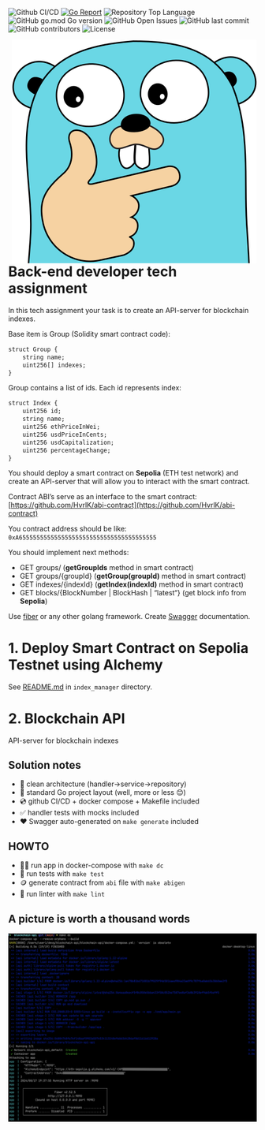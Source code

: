 ![Github CI/CD](https://github.com/cronnoss/blockchain-api/actions/workflows/go.yml/badge.svg)
[![Go Report](https://goreportcard.com/badge/github.com/cronnoss/blockchain-api)](https://goreportcard.com/report/github.com/cronnoss/blockchain-api/blockchain-api)
![Repository Top Language](https://img.shields.io/github/languages/top/cronnoss/blockchain-api.svg)
![GitHub go.mod Go version](https://img.shields.io/github/go-mod/go-version/cronnoss/blockchain-api/blockchain-api.svg)
![GitHub Open Issues](https://img.shields.io/github/issues/cronnoss/blockchain-api.svg)
![GitHub last commit](https://img.shields.io/github/last-commit/cronnoss/blockchain-api.svg)
![GitHub contributors](https://img.shields.io/github/contributors/cronnoss/blockchain-api.svg)
![License](https://img.shields.io/badge/license-Apache%202-blue)


<img align="right" width="497" src="./images/big-gopher.png" alt="Gopher" />

# Back-end developer tech assignment

In this tech assignment your task is to create an API-server for blockchain indexes.

Base item is Group (Solidity smart contract code):

```solidity
struct Group {
    string name;
    uint256[] indexes;
}
```

Group contains a list of ids. Each id represents index:

```solidity
struct Index {
    uint256 id;
    string name;
    uint256 ethPriceInWei;
    uint256 usdPriceInCents;
    uint256 usdCapitalization;
    uint256 percentageChange;
}
```

You should deploy a smart contract on **Sepolia** (ETH test network) and create an API-server that will allow you to
interact with the smart contract.

Contract ABI’s serve as an interface to the smart
contract: [https://github.com/HvrlK/abi-contract](https://github.com/HvrlK/abi-contract)

You contract address should be like: `0xA655555555555555555555555555555555555555`

You should implement next methods:

- GET groups/ (**getGroupIds** method in smart contract)
- GET groups/{groupId} (**getGroup(groupId)** method in smart contract)
- GET indexes/{indexId} (**getIndex(indexId)** method in smart contract)
- GET blocks/{BlockNumber | BlockHash | “latest“} (get block info from **Sepolia**)

Use [fiber](https://github.com/gofiber/fiber) or any other golang framework.
Create [Swagger](https://github.com/go-swagger/go-swagger) documentation.

# 1. Deploy Smart Contract on Sepolia Testnet using Alchemy

See [README.md](index_manager/README.md) in `index_manager` directory.

# 2. Blockchain API

API-server for blockchain indexes

## Solution notes

- :trident: clean architecture (handler->service->repository)
- :book: standard Go project layout (well, more or less :blush:)
- :cd: github CI/CD + docker compose + Makefile included
- :white_check_mark: handler tests with mocks included
- :heart: Swagger auto-generated on `make generate` included

## HOWTO

- :running_man: run app in docker-compose with `make dc`
- :test_tube: run tests with `make test`
- :coin: generate contract from `abi` file with `make abigen`
- :sunflower: run linter with `make lint`

## A picture is worth a thousand words

<img src="./images/make-run.png">
